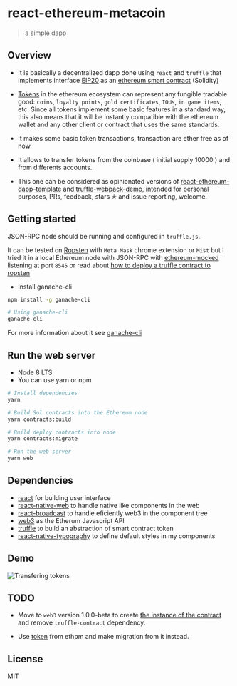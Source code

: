 # react-ethereum-metacoin

> a simple dapp

## Overview

* It is basically a decentralized dapp done using `react` and `truffle` that implements interface [EIP20](https://github.com/ethereum/EIPs/blob/master/EIPS/eip-20-token-standard.md) as an [ethereum smart contract](http://truffleframework.com/docs/getting_started/contracts) (Solidity)

* [Tokens](https://www.ethereum.org/token) in the ethereum ecosystem can represent any fungible tradable good: `coins`, `loyalty points`, `gold certificates`, `IOUs`, `in game items`, etc. Since all tokens implement some basic features in a standard way, this also means that it will be instantly compatible with the ethereum wallet and any other client or contract that uses the same standards.

* It makes some basic token transactions, transaction are ether free as of now.

* It allows to transfer tokens from the coinbase ( initial supply 10000 ) and from differents accounts.

* This one can be considered as opinionated versions of [react-ethereum-dapp-template](https://github.com/uzyn/react-ethereum-dapp-template) and [truffle-webpack-demo](https://github.com/ConsenSys/truffle-webpack-demo), intended for personal purposes, PRs, feedback, stars ✭ and issue reporting, welcome.


## Getting started

JSON-RPC node should be running and configured in `truffle.js`.

It can be tested on [Ropsten](https://ropsten.etherscan.io/) with `Meta Mask` chrome extension or `Mist` but I tried it in a local Ethereum node with JSON-RPC with [ethereum-mocked](https://bitbucket.org/locropulen/ethereum-mocked) listening at port `8545` or read about [how to deploy a truffle contract to ropsten](https://medium.com/@guccimanepunk/how-to-deploy-a-truffle-contract-to-ropsten-e2fb817870c1)

* Install ganache-cli

```bash
npm install -g ganache-cli

# Using ganache-cli
ganache-cli
```

For more information about it see [ganache-cli](https://github.com/trufflesuite/ganache-cli)

## Run the web server

* Node 8 LTS
* You can use yarn or npm

```bash
# Install dependencies
yarn

# Build Sol contracts into the Ethereum node
yarn contracts:build

# Build deploy contracts into node
yarn contracts:migrate

# Run the web server
yarn web
```

## Dependencies

* [react](https://reactjs.org/) for building user interface
* [react-native-web](https://github.com/necolas/react-native-web) to handle native like components in the web
* [react-broadcast](https://github.com/ReactTraining/react-broadcast) to handle eficiently web3 in the component tree
* [web3](https://github.com/ethereum/web3.js) as the Etherum Javascript API
* [truffle](https://github.com/trufflesuite/truffle) to build an abstraction of smart contract token
* [react-native-typography](https://github.com/hectahertz/react-native-typography) to define default styles in my components

## Demo

![Transfering tokens](http://g.recordit.co/nxgxSFWB0Q.gif)

## TODO

* Move to `web3` version 1.0.0-beta to create [the instance of the contract](https://github.com/ethereum/wiki/wiki/JavaScript-API) and remove `truffle-contract` dependency.

* Use [token](https://www.ethpm.com/registry/packages/15) from ethpm and make migration from it instead.


## License

MIT